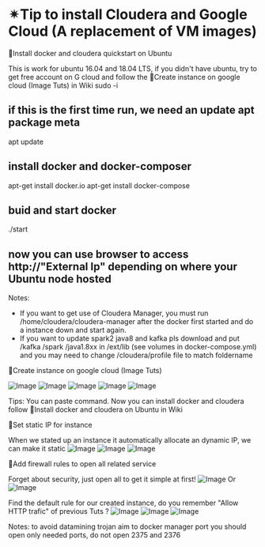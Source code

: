 # ✴Tip to install Cloudera and Google Cloud (A replacement of VM images)

🌟Install docker and cloudera quickstart on Ubuntu

This is work for ubuntu 16.04 and 18.04 LTS, if you didn't have ubuntu, try to get free account on G cloud and follow the 🌟Create instance on google cloud (Image Tuts) in Wiki
sudo -i
## if this is the first time run, we need an update apt package meta
apt update
## install docker and docker-composer
apt-get install docker.io
apt-get install docker-compose
## buid and start docker
./start
## now you can use browser to access http://"External Ip" depending on where your Ubuntu node hosted

Notes: 
* If you want to get use of Cloudera Manager, you must run /home/cloudera/cloudera-manager after the docker first started and do a instance down and start again.
* If you want to update spark2 java8 and kafka pls download and put /kafka /spark /java1.8xx in /ext/lib (see volumes in docker-compose.yml) and you may need to change /cloudera/profile file to match foldername


🌟Create instance on google cloud (Image Tuts)

![Image](docs/img/step1.PNG?raw=true)
![Image](docs/img/step2.PNG?raw=true)
![Image](docs/img/step4.PNG?raw=true)
![Image](docs/img/step5.PNG?raw=true)
![Image](docs/img/step6.PNG?raw=true)

Tips: You can paste command. Now you can install docker and cloudera follow 🌟Install docker and cloudera on Ubuntu in Wiki

🌟Set static IP for instance

When we stated up an instance it automatically allocate an dynamic IP, we can make it static
![Image](docs/img/step2.1.PNG?raw=true)
![Image](docs/img/step2.2.PNG?raw=true)
![Image](docs/img/step2.3.PNG?raw=true)
  

🌟Add firewall rules to open all related service

Forget about security, just open all to get it simple at first!
![Image](docs/img/step3.1.PNG?raw=true)
Or
![Image](docs/img/step3.2.PNG?raw=true)
 
Find the default rule for our created instance, do you remember "Allow HTTP trafic" of previous Tuts ? 
![Image](docs/img/step3.3.PNG?raw=true)
![Image](docs/img/step3.4.PNG?raw=true)
![Image](docs/img/step3.5.PNG?raw=true)

Notes: to avoid datamining trojan aim to docker manager port you should open only needed ports, do not open 2375 and 2376

